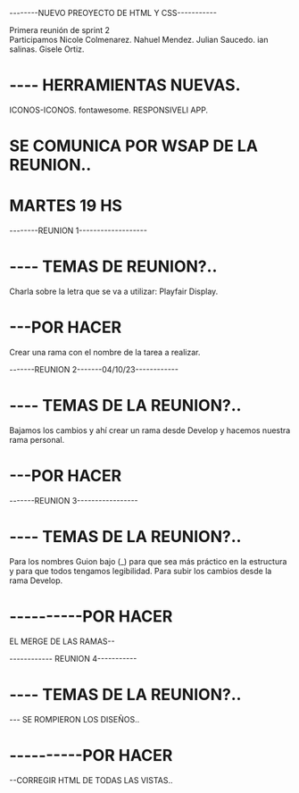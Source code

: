 --------NUEVO PREOYECTO DE HTML Y CSS-----------

Primera reunión de sprint 2  
Participamos 
Nicole Colmenarez.
Nahuel Mendez.
Julian Saucedo.
ian salinas.
Gisele Ortiz.

# ---- HERRAMIENTAS NUEVAS.
ICONOS-ICONOS.
fontawesome.
RESPONSIVELI APP.


# SE COMUNICA POR WSAP DE LA REUNION..
# MARTES 19 HS 



--------REUNION 1-------------------

# ---- TEMAS DE REUNION?..
Charla sobre la letra que se va a utilizar:
Playfair Display.


# ---POR HACER
Crear una rama con el nombre de la tarea a realizar.


-------REUNION 2-------04/10/23------------

# ---- TEMAS DE LA REUNION?..
Bajamos los cambios  y ahí crear un rama desde Develop y hacemos nuestra rama personal.
# ---POR HACER


-------REUNION 3-----------------

# ---- TEMAS DE LA REUNION?..

Para los nombres Guion bajo (_) para que sea más práctico  en la estructura y para que todos tengamos legibilidad.
Para subir los cambios desde la rama Develop.

# ----------POR HACER
EL MERGE DE LAS RAMAS--

------------ REUNION 4-----------

# ---- TEMAS DE LA REUNION?..
--- SE ROMPIERON LOS DISEÑOS..



# ----------POR HACER

--CORREGIR HTML DE TODAS LAS VISTAS..














